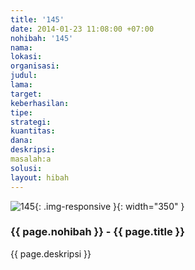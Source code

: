 ```yaml
---
title: '145'
date: 2014-01-23 11:08:00 +07:00
nohibah: '145'
nama:
lokasi:
organisasi:
judul:
lama:
target:
keberhasilan:
tipe:
strategi:
kuantitas:
dana:
deskripsi:
masalah:a
solusi:
layout: hibah
---
```


![145](/static/img/hibahcms/145.png){: .img-responsive }{: width="350" }

### {{ page.nohibah }} - {{ page.title }}

{{ page.deskripsi }}

